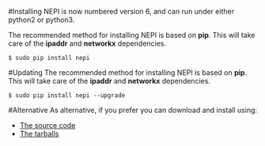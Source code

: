 
#Installing
NEPI is now numbered version 6, and can run under either python2 or python3.

The recommended method for installing NEPI is based on **pip**.
This will take care of the **ipaddr** and **networkx** dependencies.

<pre><code class="bash">$ sudo pip install nepi</code></pre>

#Updating
The recommended method for installing NEPI is based on **pip**.
This will take care of the **ipaddr** and **networkx** dependencies.

<pre><code class="bash">$ sudo pip install nepi --upgrade</code></pre>

#Alternative
As alternative, if you prefer you can download and install using:

- [The source code](http://git.onelab.eu/?p=nepi.git;a=summary)
- [The tarballs](http://build.onelab.eu/nepi/)

